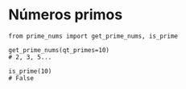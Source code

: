 # Números primos

```
from prime_nums import get_prime_nums, is_prime

get_prime_nums(qt_primes=10)
# 2, 3, 5...

is_prime(10)
# False
```
